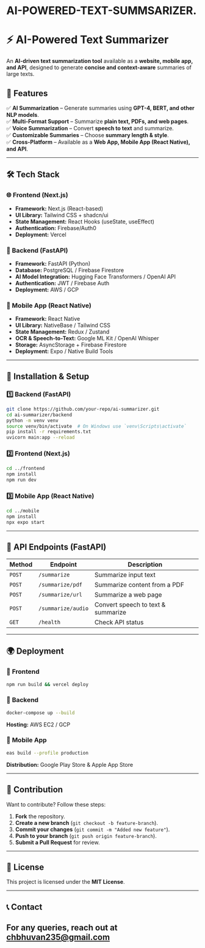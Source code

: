 # AI-POWERED-TEXT-SUMMSARIZER.
# **⚡ AI-Powered Text Summarizer**  
An **AI-driven text summarization tool** available as a **website, mobile app, and API**, designed to generate **concise and context-aware** summaries of large texts.  

## 🌟 **Features**  
✅ **AI Summarization** – Generate summaries using **GPT-4, BERT, and other NLP models**.  
✅ **Multi-Format Support** – Summarize **plain text, PDFs, and web pages**.  
✅ **Voice Summarization** – Convert **speech to text** and summarize.  
✅ **Customizable Summaries** – Choose **summary length & style**.  
✅ **Cross-Platform** – Available as a **Web App, Mobile App (React Native), and API**.  

---

## 🛠️ **Tech Stack**  

### **🌐 Frontend (Next.js)**  
- **Framework:** Next.js (React-based)  
- **UI Library:** Tailwind CSS + shadcn/ui  
- **State Management:** React Hooks (useState, useEffect)  
- **Authentication:** Firebase/Auth0  
- **Deployment:** Vercel  

### **🚀 Backend (FastAPI)**  
- **Framework:** FastAPI (Python)  
- **Database:** PostgreSQL / Firebase Firestore  
- **AI Model Integration:** Hugging Face Transformers / OpenAI API  
- **Authentication:** JWT / Firebase Auth  
- **Deployment:** AWS / GCP  

### **📱 Mobile App (React Native)**  
- **Framework:** React Native  
- **UI Library:** NativeBase / Tailwind CSS  
- **State Management:** Redux / Zustand  
- **OCR & Speech-to-Text:** Google ML Kit / OpenAI Whisper  
- **Storage:** AsyncStorage + Firebase Firestore  
- **Deployment:** Expo / Native Build Tools  

---

## 🔧 **Installation & Setup**  

### **1️⃣ Backend (FastAPI)**  
```sh
git clone https://github.com/your-repo/ai-summarizer.git
cd ai-summarizer/backend
python -m venv venv
source venv/bin/activate  # On Windows use `venv\Scripts\activate`
pip install -r requirements.txt
uvicorn main:app --reload
```

### **2️⃣ Frontend (Next.js)**  
```sh
cd ../frontend
npm install
npm run dev
```

### **3️⃣ Mobile App (React Native)**  
```sh
cd ../mobile
npm install
npx expo start
```

---

## 📌 **API Endpoints (FastAPI)**  

| Method | Endpoint           | Description                     |
|--------|--------------------|---------------------------------|
| `POST` | `/summarize`       | Summarize input text           |
| `POST` | `/summarize/pdf`   | Summarize content from a PDF   |
| `POST` | `/summarize/url`   | Summarize a web page           |
| `POST` | `/summarize/audio` | Convert speech to text & summarize |
| `GET`  | `/health`         | Check API status               |

---

## 🌍 **Deployment**  

### 🚀 **Frontend**  
```sh
npm run build && vercel deploy
```

### 🔧 **Backend**  
```sh
docker-compose up --build
```
**Hosting:** AWS EC2 / GCP  

### 📱 **Mobile App**  
```sh
eas build --profile production
```
**Distribution:** Google Play Store & Apple App Store  

---

## 🤝 **Contribution**  

Want to contribute? Follow these steps:  

1. **Fork** the repository.  
2. **Create a new branch** (`git checkout -b feature-branch`).  
3. **Commit your changes** (`git commit -m "Added new feature"`).  
4. **Push to your branch** (`git push origin feature-branch`).  
5. **Submit a Pull Request** for review.  

---

## 📜 **License**  
This project is licensed under the **MIT License**.  

---

## 📞 **Contact**  
For any queries, reach out at **chbhuvan235@gmail.com**
---
